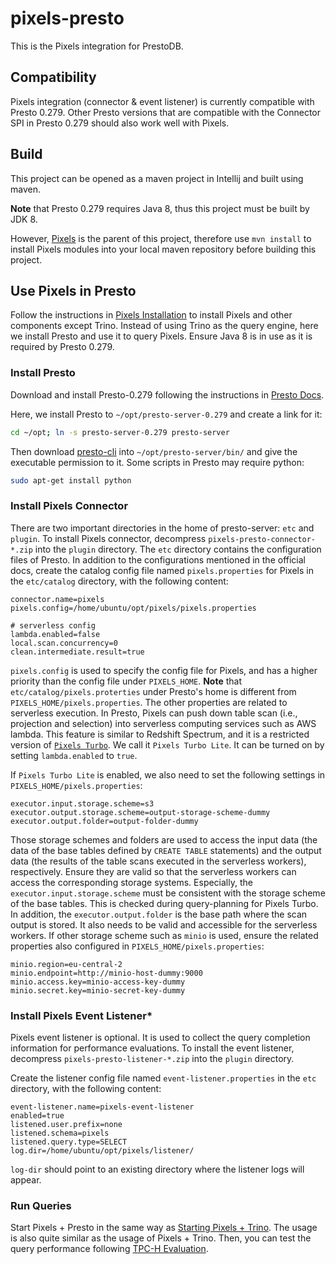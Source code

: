 # pixels-presto
This is the Pixels integration for PrestoDB.

## Compatibility
Pixels integration (connector & event listener) is currently compatible with Presto 0.279. Other Presto versions that are compatible
with the Connector SPI in Presto 0.279 should also work well with Pixels.

## Build

This project can be opened as a maven project in Intellij and built using maven.

**Note** that Presto 0.279 requires Java 8, thus this project must be built by JDK 8.

However, [Pixels](https://github.com/pixelsdb/pixels) is the parent of this project, 
therefore use `mvn install` to install Pixels modules into your local maven repository before building this project.

## Use Pixels in Presto

Follow the instructions in
[Pixels Installation](https://github.com/pixelsdb/pixels/blob/master/docs/INSTALL.md) to install Pixels and other components except Trino.
Instead of using Trino as the query engine, here we install Presto and use it to query Pixels.
Ensure Java 8 is in use as it is required by Presto 0.279.

### Install Presto

Download and install Presto-0.279 following the instructions in [Presto Docs](https://prestodb.io/docs/0.279/installation/deployment.html).

Here, we install Presto to `~/opt/presto-server-0.279` and create a link for it:
```bash
cd ~/opt; ln -s presto-server-0.279 presto-server
```
Then download [presto-cli](https://prestodb.io/docs/0.279/installation/cli.html) into `~/opt/presto-server/bin/`
and give the executable permission to it.
Some scripts in Presto may require python:
```bash
sudo apt-get install python
```

### Install Pixels Connector
There are two important directories in the home of presto-server: `etc` and `plugin`.
To install Pixels connector, decompress `pixels-presto-connector-*.zip` into the `plugin` directory.
The `etc` directory contains the configuration files of Presto.
In addition to the configurations mentioned in the official docs, 
create the catalog config file named `pixels.properties` for Pixels in the `etc/catalog` directory, with the following content:
```properties
connector.name=pixels
pixels.config=/home/ubuntu/opt/pixels/pixels.properties

# serverless config
lambda.enabled=false
local.scan.concurrency=0
clean.intermediate.result=true
```
`pixels.config` is used to specify the config file for Pixels, and has a higher priority than the config file under `PIXELS_HOME`.
**Note** that `etc/catalog/pixels.proterties` under Presto's home is different from `PIXELS_HOME/pixels.properties`.
The other properties are related to serverless execution.
In Presto, Pixels can push down table scan (i.e., projection and selection) into serverless computing services such as AWS lambda. 
This feature is similar to Redshift Spectrum, and it is a restricted version of 
[`Pixels Turbo`](https://github.com/pixelsdb/pixels/tree/master/pixels-turbo).
We call it `Pixels Turbo Lite`.
It can be turned on by setting `lambda.enabled` to `true`.

If `Pixels Turbo Lite` is enabled, we also need to set the following settings in `PIXELS_HOME/pixels.properties`:
```properties
executor.input.storage.scheme=s3
executor.output.storage.scheme=output-storage-scheme-dummy
executor.output.folder=output-folder-dummy
```
Those storage schemes and folders are used to access the input data
(the data of the base tables defined by `CREATE TABLE` statements) and the output data 
(the results of the table scans executed in the serverless workers), respectively.
Ensure they are valid so that the serverless workers can access the corresponding storage systems.
Especially, the `executor.input.storage.scheme` must be consistent with the storage scheme of the base
tables. This is checked during query-planning for Pixels Turbo.
In addition, the `executor.output.folder` is the base path where the scan output is stored. 
It also needs to be valid and accessible for the serverless workers.
If other storage scheme such as `minio` is used, ensure the related properties also configured in `PIXELS_HOME/pixels.properties`:
```properties
minio.region=eu-central-2
minio.endpoint=http://minio-host-dummy:9000
minio.access.key=minio-access-key-dummy
minio.secret.key=minio-secret-key-dummy
```

### Install Pixels Event Listener*
Pixels event listener is optional. It is used to collect the query completion information for performance evaluations.
To install the event listener, decompress `pixels-presto-listener-*.zip` into the `plugin` directory.

Create the listener config file named `event-listener.properties` in the `etc` directory, with the following content:
```properties
event-listener.name=pixels-event-listener
enabled=true
listened.user.prefix=none
listened.schema=pixels
listened.query.type=SELECT
log.dir=/home/ubuntu/opt/pixels/listener/
```
`log-dir` should point to an existing directory where the listener logs will appear.

### Run Queries

Start Pixels + Presto in the same way as [Starting Pixels + Trino](https://github.com/pixelsdb/pixels/blob/master/docs/INSTALL.md).
The usage is also quite similar as the usage of Pixels + Trino.
Then, you can test the query performance following [TPC-H Evaluation](https://github.com/pixelsdb/pixels/blob/master/docs/TPC-H.md).
